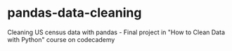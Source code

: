 # pandas-data-cleaning
Cleaning US census data with pandas - Final project in "How to Clean Data with Python" course on codecademy
